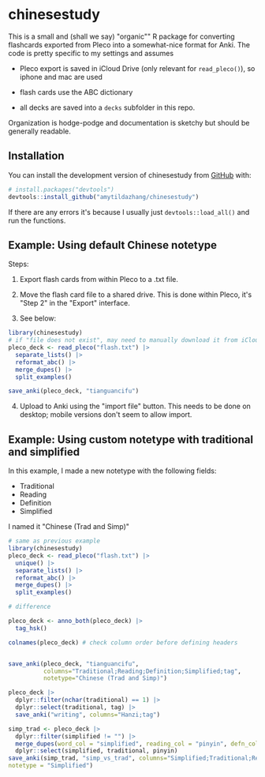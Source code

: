 
# chinesestudy

<!-- badges: start -->
<!-- badges: end -->

This is a small and (shall we say) "organic"" R package for converting flashcards exported from Pleco into a somewhat-nice format for Anki. The code is pretty specific to my settings and assumes

- Pleco export is saved in iCloud Drive (only relevant for `read_pleco()`), so iphone and mac are used

- flash cards use the ABC dictionary

- all decks are saved into a `decks` subfolder in this repo.

Organization is hodge-podge and documentation is sketchy but should be generally readable. 

## Installation

You can install the development version of chinesestudy from [GitHub](https://github.com/) with:

``` r
# install.packages("devtools")
devtools::install_github("amytildazhang/chinesestudy")
```

If there are any errors it's because I usually just `devtools::load_all()` and run the functions. 

## Example: Using default Chinese notetype

Steps:

1. Export flash cards from within Pleco to a .txt file.

2. Move the flash card file to a shared drive. This is done within Pleco, it's "Step 2" in the "Export" interface.

3. See below:

``` r
library(chinesestudy)
# if "file does not exist", may need to manually download it from iCloud within Finder
pleco_deck <- read_pleco("flash.txt") |> 
  separate_lists() |>
  reformat_abc() |>
  merge_dupes() |>
  split_examples()

save_anki(pleco_deck, "tianguancifu")
```

4. Upload to Anki using the "import file" button. This needs to be done on desktop; mobile versions don't seem to allow import.

## Example: Using custom notetype with traditional and simplified

In this example, I made a new notetype with the following fields:

- Traditional
- Reading
- Definition
- Simplified

I named it "Chinese (Trad and Simp)"

```r
# same as previous example
library(chinesestudy)
pleco_deck <- read_pleco("flash.txt") |> 
  unique() |>
  separate_lists() |>
  reformat_abc() |>
  merge_dupes() |>
  split_examples() 

# difference

pleco_deck <- anno_both(pleco_deck) |>
  tag_hsk()

colnames(pleco_deck) # check column order before defining headers


save_anki(pleco_deck, "tianguancifu",
          columns="Traditional;Reading;Definition;Simplified;tag",
          notetype="Chinese (Trad and Simp)")

pleco_deck |>
  dplyr::filter(nchar(traditional) == 1) |>
  dplyr::select(traditional, tag) |>
  save_anki("writing", columns="Hanzi;tag")
```


```r
simp_trad <- pleco_deck |>
  dplyr::filter(simplified != "") |>
  merge_dupes(word_col = "simplified", reading_col = "pinyin", defn_col = "traditional") |>
  dplyr::select(simplified, traditional, pinyin)
save_anki(simp_trad, "simp_vs_trad", columns="Simplified;Traditional;Reading",
notetype = "Simplified")
```

